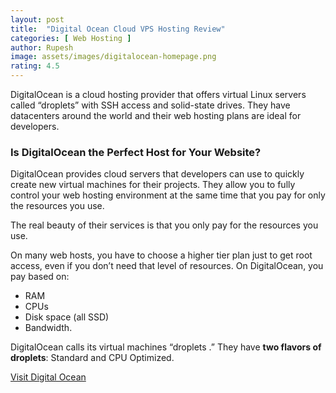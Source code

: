```yaml
---
layout: post
title:  "Digital Ocean Cloud VPS Hosting Review"
categories: [ Web Hosting ]
author: Rupesh
image: assets/images/digitalocean-homepage.png
rating: 4.5
---
```


DigitalOcean is a cloud hosting provider that offers virtual Linux servers called “droplets” with SSH access and solid-state drives. They have datacenters around the world and their web hosting plans are ideal for developers.

### Is DigitalOcean the Perfect Host for Your Website?

DigitalOcean provides cloud servers that developers can use to quickly create new virtual machines for their projects. They allow you to fully control your web hosting environment at the same time that you pay for only the resources you use.

The real beauty of their services is that you only pay for the resources you use.

On many web hosts, you have to choose a higher tier plan just to get root access, even if you don’t need that level of resources. On DigitalOcean, you pay based on:
- RAM
- CPUs
- Disk space (all SSD)
- Bandwidth.

<p>DigitalOcean calls its virtual machines “droplets .” They have <strong>two flavors of droplets</strong>: Standard and CPU Optimized. </p>

<p class="has-text-align-center"><a class="btn btn-outline-success" href="https://m.do.co/c/166cea16389d">Visit Digital Ocean</a></p>

